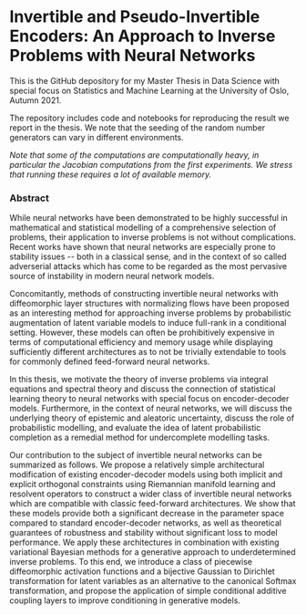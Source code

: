 # Invertible and Pseudo-Invertible Encoders: An Approach to Inverse Problems with Neural Networks

This is the GitHub depository for my Master Thesis in Data Science with special focus on Statistics and Machine Learning at the University of Oslo, Autumn 2021.

The repository includes code and notebooks for reproducing the result we report in the thesis. We note that the seeding of the random number generators can vary in different environments.

*Note that some of the computations are computationally heavy, in particular the Jacobian computations from the first experiments. We stress that running these requires a lot of available memory.*


### Abstract

While neural networks have been demonstrated to be highly successful in mathematical and statistical modelling of a comprehensive selection of problems, their application to inverse problems is not without complications. Recent works have shown that neural networks are especially prone to stability issues -- both in a classical sense, and in the context of so called adverserial attacks which has come to be regarded as the most pervasive source of instability in modern neural network models.

Concomitantly, methods of constructing invertible neural networks with diffeomorphic layer structures with normalizing flows have been proposed as an interesting method for approaching inverse problems by probabilistic augmentation of latent variable models to induce full-rank in a conditional setting. However, these models can often be prohibitively expensive in terms of computational efficiency and memory usage while displaying sufficiently different architectures as to not be trivially extendable to tools for commonly defined feed-forward neural networks.

In this thesis, we motivate the theory of inverse problems via integral equations and spectral theory and discuss the connection of statistical learning theory to neural networks with special focus on encoder-decoder models. Furthermore, in the context of neural networks, we will discuss the underlying theory of epistemic and aleatoric uncertainty, discuss the role of probabilistic modelling, and evaluate the idea of latent probabilistic completion as a remedial method for undercomplete modelling tasks.

Our contribution to the subject of invertible neural networks can be summarized as follows. We propose a relatively simple architectural modification of existing encoder-decoder models using both implicit and explicit orthogonal constraints using Riemannian manifold learning and resolvent operators to construct a wider class of invertible neural networks which are compatible with classic feed-forward architectures. We show that these models provide both a significant decrease in the parameter space compared to standard encoder-decoder networks, as well as theoretical guarantees of robustness and stability without significant loss to model performance. We apply these architectures in combination with existing variational Bayesian methods for a generative approach to underdetermined inverse problems. To this end, we introduce a class of piecewise diffeomorphic activation functions and a bijective Gaussian to Dirichlet transformation for latent variables as an alternative to the canonical Softmax transformation, and propose the application of simple conditional additive coupling layers to improve conditioning in generative models.
